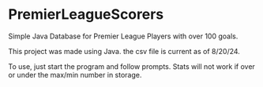 # PremierLeagueScorers
Simple Java Database for Premier League Players with over 100 goals.

This project was made using Java. the csv file is current as of 8/20/24. 

To use, just start the program and follow prompts. Stats will not work if over or under the max/min number in storage. 
